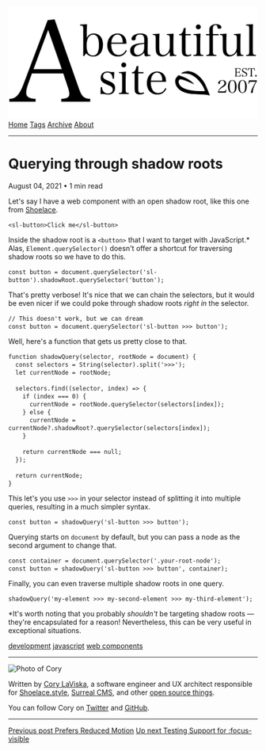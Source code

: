 <a href="../../index.html" class="header-link"><img src="../../images/logos/wordmark.svg" alt="A Beautiful Site" class="wordmark" /></a> <a href="../../index.html" class="nav-item">Home</a> <a href="../../tags/index.html" class="nav-item">Tags</a> <a href="../index.html" class="nav-item">Archive</a> <a href="../../about/index.html" class="nav-item">About</a>

---

# Querying through shadow roots

August 04, 2021 • 1 min read

Let's say I have a web component with an open shadow root, like this one from [Shoelace](https://shoelace.style/).

    <sl-button>Click me</sl-button>

Inside the shadow root is a `<button>` that I want to target with JavaScript.\* Alas, `Element.querySelector()` doesn't offer a shortcut for traversing shadow roots so we have to do this.

    const button = document.querySelector('sl-button').shadowRoot.querySelector('button');

That's pretty verbose! It's nice that we can chain the selectors, but it would be even nicer if we could poke through shadow roots _right in_ the selector.

    // This doesn't work, but we can dream
    const button = document.querySelector('sl-button >>> button');

Well, here's a function that gets us pretty close to that.

    function shadowQuery(selector, rootNode = document) {
      const selectors = String(selector).split('>>>');
      let currentNode = rootNode;

      selectors.find((selector, index) => {
        if (index === 0) {
          currentNode = rootNode.querySelector(selectors[index]);
        } else {
          currentNode = currentNode?.shadowRoot?.querySelector(selectors[index]);
        }

        return currentNode === null;
      });

      return currentNode;
    }

This let's you use `>>>` in your selector instead of splitting it into multiple queries, resulting in a much simpler syntax.

    const button = shadowQuery('sl-button >>> button');

Querying starts on `document` by default, but you can pass a node as the second argument to change that.

    const container = document.querySelector('.your-root-node');
    const button = shadowQuery('sl-button >>> button', container);

Finally, you can even traverse multiple shadow roots in one query.

    shadowQuery('my-element >>> my-second-element >>> my-third-element');

\*It's worth noting that you probably _shouldn't_ be targeting shadow roots — they're encapsulated for a reason! Nevertheless, this can be very useful in exceptional situations.

<a href="../../tags/development/index.html" class="post-tag">development</a> <a href="../../tags/javascript/index.html" class="post-tag">javascript</a> <a href="../../tags/web%20components/index.html" class="post-tag">web components</a>

---

<img src="http://0.gravatar.com/avatar/bf1b3b95fd5b096a3592247c29667b33?s=512" alt="Photo of Cory" class="avatar avatar-small" />

Written by [Cory LaViska](../../index-4.html), a software engineer and UX architect responsible for [Shoelace.style](https://shoelace.style/), [Surreal CMS](https://www.surrealcms.com/), and other [open source things](https://github.com/claviska).

You can follow Cory on [Twitter](https://twitter.com/claviska) and [GitHub](https://github.com/claviska).

---

<a href="../prefers-reduced-motion/index.html" class="post-nav-previous"><span class="small">Previous post</span> Prefers Reduced Motion</a> <a href="../testing-support-for-focus-visible/index.html" class="post-nav-next"><span class="small">Up next</span> Testing Support for :focus-visible</a>
